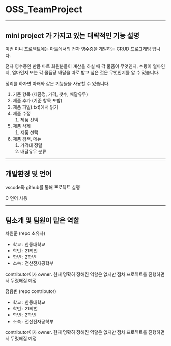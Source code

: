 # OSS_TeamProject

___
## mini project 가 가지고 있는 대략적인 기능 설명

이번 미니 프로젝트에는 마트에서의 전자 영수증을 계발하는 CRUD 프로그래밍 입니다.

전자 영수증인 만큼 마트 회원분들이 계산을 하실 때 각 물품이 무엇인지, 수량이 얼마인지, 얼마인지 또는 각 물품당 배달을 따로 받고 싶은 것은 무엇인지를 알 수 있습니다.

정리를 하자면 아래와 같은 기능들을 사용할 수 있습니다.

1. 기준 항목 (제품명, 가격, 갯수, 배달유무)
1. 제품 추가 (기준 항목 포함)
1. 제품 파일(.txt)에서 읽기
1. 제품 수정
    1. 제품 선택
1. 제품 삭제
    1. 제품 선택
1. 제품 검색, 메뉴
    1. 가격대 정렬
    1. 배달유무 분류

___
## 개발환경 및 언어

vscode와 github를 통해 프로젝트 실행

C 언어 사용

___
## 팀소개 및 팀원이 맡은 역할

차원준 (repo 소유자)
* 학교 : 한동대학교
* 학번 : 21학번
* 학년 : 2학년
* 소속 : 전산전자공학부
    
contributor이자 owner. 현재 명확히 정해진 역할은 없지만 점차 프로젝트를 진행하면서 뚜렸해질 예정

정용빈 (repo contributor)
* 학교 : 한동대학교
* 학번 : 21학번
* 학년 : 2학년
* 소속 : 전산전자공학부


contributor이자 owner. 현재 명확히 정해진 역할은 없지만 점차 프로젝트를 진행하면서 뚜렸해질 예정
